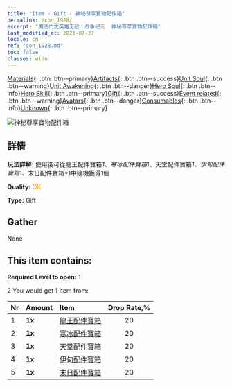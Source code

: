 ```yaml
---
title: "Item - Gift - 神秘尊享寶物配件箱"
permalink: /con_1928/
excerpt: "魔法门之英雄无敌：战争纪元  神秘尊享寶物配件箱"
last_modified_at: 2021-07-27
locale: cn
ref: "con_1928.md"
toc: false
classes: wide
---
```

 [Materials](/ItemsCN/){: .btn .btn--primary}[Artifacts](/ItemsCN/Artifacts/){: .btn .btn--success}[Unit Soul](/ItemsCN/UnitSoul/){: .btn .btn--warning}[Unit Awakening](/ItemsCN/UnitAwakening/){: .btn .btn--danger}[Hero Soul](/ItemsCN/HeroSoul/){: .btn .btn--info}[Hero Skill](/ItemsCN/HeroSkill/){: .btn .btn--primary}[Gift](/ItemsCN/Gift/){: .btn .btn--success}[Event related](/ItemsCN/Events/){: .btn .btn--warning}[Avatars](/ItemsCN/Avatars/){: .btn .btn--danger}[Consumables](/ItemsCN/Consumables/){: .btn .btn--info}[Unknown](/ItemsCN/Unknown/){: .btn .btn--primary}

 ![神秘尊享寶物配件箱](/images/t/i_907551.png)

## 詳情
 **玩法詳解:** 使用後可從龍王配件寶箱*1、寒冰配件寶箱*1、天堂配件寶箱*1、伊甸配件寶箱*1、末日配件寶箱*1中隨機獲得1個

 **Quality:** <span style="color: #FF8C00">OK</span>

 **Type:** Gift

## Gather

  None

## This item contains:

 **Required Level to open:** 1

 2 You would get **1** item  from:

  | Nr | Amount |     Item    | Drop Rate,% |
  |:---|:-------|:------------|:---------:|
  | 1 |  **1x** | [龍王配件寶箱](/cn/Items/con_1348/) | 20 | 
  | 2 |  **1x** | [寒冰配件寶箱](/cn/Items/con_1352/) | 20 | 
  | 3 |  **1x** | [天堂配件寶箱](/cn/Items/con_1354/) | 20 | 
  | 4 |  **1x** | [伊甸配件寶箱](/cn/Items/con_1864/) | 20 | 
  | 5 |  **1x** | [末日配件寶箱](/cn/Items/con_1360/) | 20 | 
